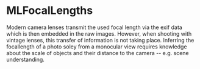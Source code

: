 # MLFocalLengths

Modern camera lenses transmit the used focal length via the exif data which is then embedded in the raw images.
However, when shooting with vintage lenses, this transfer of information is not taking place.
Inferring the focallength of a photo soley from a monocular view requires knowledge about the scale of objects and their distance to the camera -- e.g. scene understanding.


